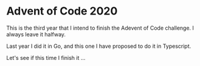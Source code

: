 # Advent of Code 2020

This is the third year that I intend to finish the Adevent of Code challenge. I always leave it halfway.

Last year I did it in Go, and this one I have proposed to do it in Typescript.

Let's see if this time I finish it ...

